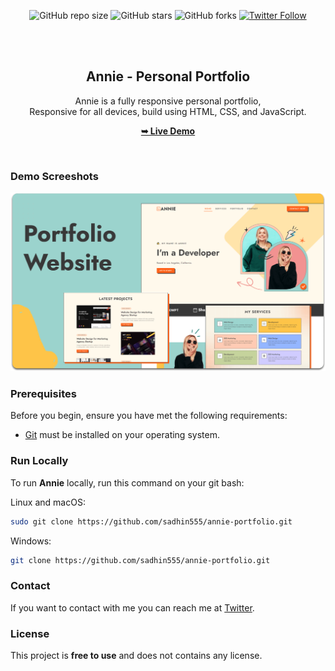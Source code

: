 <div align="center">
  
  ![GitHub repo size](https://img.shields.io/github/repo-size/sadhin555/annie-portfolio)
  ![GitHub stars](https://img.shields.io/github/stars/sadhin555/annie-portfolio?style=social)
  ![GitHub forks](https://img.shields.io/github/forks/sadhin555/annie?style=social)
[![Twitter Follow](https://img.shields.io/twitter/follow/sadhin555_?style=social)](https://twitter.com/intent/follow?screen_name=sadhin555_)

  <br />
  <br />

  <h2 align="center">Annie - Personal Portfolio</h2>

  Annie is a fully responsive personal portfolio, <br />Responsive for all devices, build using HTML, CSS, and JavaScript.

  <a href="https://sadhin555.github.io/annie-portfolio/"><strong>➥ Live Demo</strong></a>

</div>

<br />

### Demo Screeshots

![Annie Desktop Demo](./readme-images/desktop.png "Desktop Demo")

### Prerequisites

Before you begin, ensure you have met the following requirements:

* [Git](https://git-scm.com/downloads "Download Git") must be installed on your operating system.

### Run Locally

To run **Annie** locally, run this command on your git bash:

Linux and macOS:

```bash
sudo git clone https://github.com/sadhin555/annie-portfolio.git
```

Windows:

```bash
git clone https://github.com/sadhin555/annie-portfolio.git
```

### Contact

If you want to contact with me you can reach me at [Twitter](https://www.twitter.com/sadhin555).

### License

This project is **free to use** and does not contains any license.
